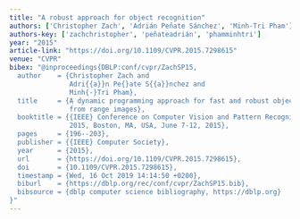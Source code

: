 ```yaml
---
title: "A robust approach for object recognition"
authors: ['Christopher Zach', 'Adrián Peñate Sánchez', 'Minh-Tri Pham']
authors-key: ['zachchristopher', 'peñateadrián', 'phamminhtri']
year: "2015"
article-link: "https://doi.org/10.1109/CVPR.2015.7298615"
venue: "CVPR"
bibex: "@inproceedings{DBLP:conf/cvpr/ZachSP15,
  author    = {Christopher Zach and
               Adri{{a}}n Pe{}ate S{{a}}nchez and
               Minh{-}Tri Pham},
  title     = {A dynamic programming approach for fast and robust object pose recognition
               from range images},
  booktitle = {{IEEE} Conference on Computer Vision and Pattern Recognition, {CVPR}
               2015, Boston, MA, USA, June 7-12, 2015},
  pages     = {196--203},
  publisher = {{IEEE} Computer Society},
  year      = {2015},
  url       = {https://doi.org/10.1109/CVPR.2015.7298615},
  doi       = {10.1109/CVPR.2015.7298615},
  timestamp = {Wed, 16 Oct 2019 14:14:50 +0200},
  biburl    = {https://dblp.org/rec/conf/cvpr/ZachSP15.bib},
  bibsource = {dblp computer science bibliography, https://dblp.org}
}"
---
```

